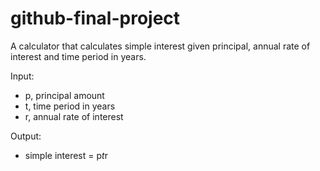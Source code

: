 # github-final-project

A calculator that calculates simple interest given principal, annual rate of interest and time period in years.

Input:

   * p, principal amount
   * t, time period in years
   * r, annual rate of interest
   
Output:

   * simple interest = p*t*r

